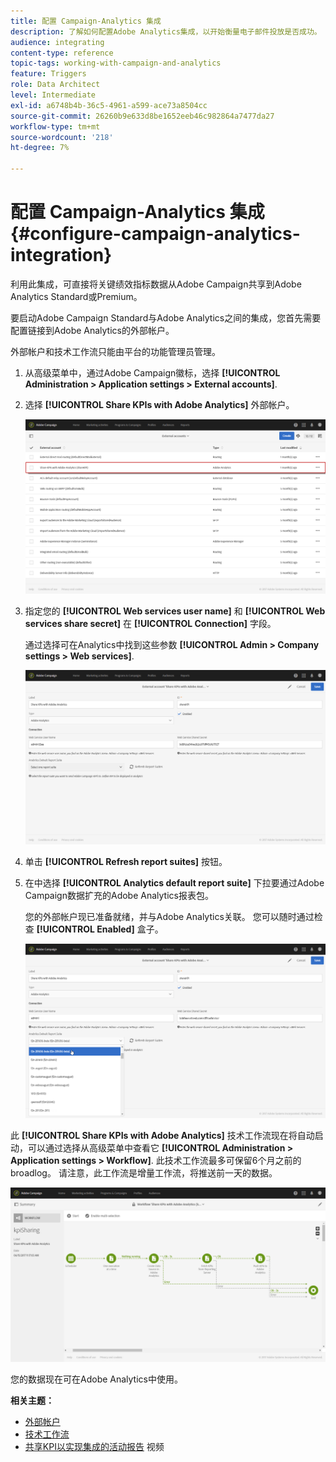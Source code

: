 ```yaml
---
title: 配置 Campaign-Analytics 集成
description: 了解如何配置Adobe Analytics集成，以开始衡量电子邮件投放是否成功。
audience: integrating
content-type: reference
topic-tags: working-with-campaign-and-analytics
feature: Triggers
role: Data Architect
level: Intermediate
exl-id: a6748b4b-36c5-4961-a599-ace73a8504cc
source-git-commit: 26260b9e633d8be1652eeb46c982864a7477da27
workflow-type: tm+mt
source-wordcount: '218'
ht-degree: 7%

---
```


# 配置 Campaign-Analytics 集成{#configure-campaign-analytics-integration}

利用此集成，可直接将关键绩效指标数据从Adobe Campaign共享到Adobe Analytics Standard或Premium。

要启动Adobe Campaign Standard与Adobe Analytics之间的集成，您首先需要配置链接到Adobe Analytics的外部帐户。

外部帐户和技术工作流只能由平台的功能管理员管理。

1. 从高级菜单中，通过Adobe Campaign徽标，选择 **[!UICONTROL Administration > Application settings > External accounts]**.
1. 选择 **[!UICONTROL Share KPIs with Adobe Analytics]** 外部帐户。

   ![](assets/analytics_2.png)

1. 指定您的 **[!UICONTROL Web services user name]** 和 **[!UICONTROL Web services share secret]** 在 **[!UICONTROL Connection]** 字段。

   通过选择可在Analytics中找到这些参数 **[!UICONTROL Admin > Company settings > Web services]**.

   ![](assets/analytics_1.png)

1. 单击 **[!UICONTROL Refresh report suites]** 按钮。
1. 在中选择 **[!UICONTROL Analytics default report suite]** 下拉要通过Adobe Campaign数据扩充的Adobe Analytics报表包。

   您的外部帐户现已准备就绪，并与Adobe Analytics关联。 您可以随时通过检查 **[!UICONTROL Enabled]** 盒子。

   ![](assets/analytics.png)

此 **[!UICONTROL Share KPIs with Adobe Analytics]** 技术工作流现在将自动启动，可以通过选择从高级菜单中查看它 **[!UICONTROL Administration > Application settings > Workflow]**. 此技术工作流最多可保留6个月之前的broadlog。 请注意，此工作流是增量工作流，将推送前一天的数据。

![](assets/analytics_3.png)

您的数据现在可在Adobe Analytics中使用。

**相关主题：**

* [外部帐户](../../administration/using/external-accounts.md)
* [技术工作流](../../administration/using/technical-workflows.md)
* [共享KPI以实现集成的活动报告](https://helpx.adobe.com/cn/marketing-cloud/how-to/email-marketing.html) 视频
